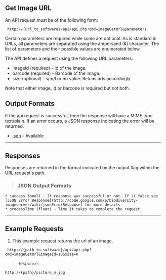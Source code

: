 ## Get Image URL ##

An API request must be of the following form:

```
 http://{url_to_software}/api/api.php?cmd=imageGetUrl&parameters
```

Certain parameters are required while some are optional. As is standard in URLs, all parameters are separated using the ampersand (&) character. The list of parameters and their possible values are enumerated below.

The API defines a request using the following URL parameters:

  * imageId (required) - Id of the image.
  * barcode (required) - Barcode of the image.
  * size (optional) - s/m/l or no value. Retuns urls accordingly

Note that either image\_id or barcode is required but not both.

## Output Formats ##

If the api request is successful, then the response will have a MIME type text/plain. If an error occurs, a JSON response indicating the error will be returned.

  * [json](#JSON_Output_Formats.md) - Available


---

## Responses ##

Responses are returned in the format indicated by the output flag within the URL request's path.

> ### JSON Output Formats ###
    * success (bool) - If response was successful or not. If it false see [JSON Error Response](http://code.google.com/p/biodiversity-imageserver/wiki/jsonErrorResponse) for more details
    * processTime (float) - Time it takes to complete the request.


---

## Example Requests ##

1. This example request returns the url of an image.

```
 http://{path_to_software}/api/api.php?cmd=imageGetUrl&imageId=18&size=m
```

> Response:
```
http://{path}/picture_m.jpg
```
